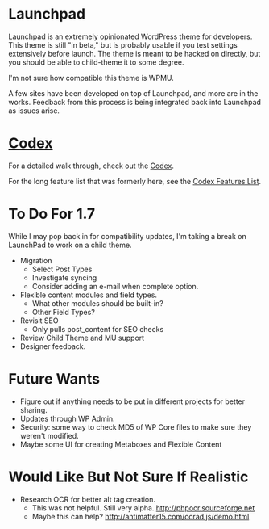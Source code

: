 Launchpad
=========

Launchpad is an extremely opinionated WordPress theme for developers.  This theme is still "in beta," but is probably usable if you test settings extensively before launch.  The theme is meant to be hacked on directly, but you should be able to child-theme it to some degree.  

I'm not sure how compatible this theme is WPMU.

A few sites have been developed on top of Launchpad, and more are in the works.  Feedback from this process is being integrated back into Launchpad as issues arise.

[Codex](_codex/index.md)
========================

For a detailed walk through, check out the [Codex](_codex/index.md).

For the long feature list that was formerly here, see the [Codex Features List](_codex/features.md).

To Do For 1.7
=============

While I may pop back in for compatibility updates, I'm taking a break on LaunchPad to work on a child theme.

* Migration
  * Select Post Types
  * Investigate syncing
  * Consider adding an e-mail when complete option.
* Flexible content modules and field types.
  * What other modules should be built-in?
  * Other Field Types?
* Revisit SEO
  * Only pulls post_content for SEO checks
* Review Child Theme and MU support
* Designer feedback.

Future Wants
============

* Figure out if anything needs to be put in different projects for better sharing.
* Updates through WP Admin.
* Security: some way to check MD5 of WP Core files to make sure they weren't modified.
* Maybe some UI for creating Metaboxes and Flexible Content

Would Like But Not Sure If Realistic
====================================

* Research OCR for better alt tag creation.
	* This was not helpful. Still very alpha. http://phpocr.sourceforge.net
	* Maybe this can help? http://antimatter15.com/ocrad.js/demo.html
